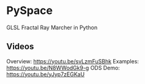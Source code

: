 # PySpace
GLSL Fractal Ray Marcher in Python

## Videos
Overview: https://youtu.be/svLzmFuSBhk
Examples: https://youtu.be/N8WWodGk9-g
ODS Demo: https://youtu.be/yJyp7zEGKaU

